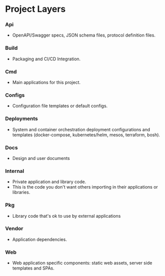# Project Layers

### Api
- OpenAPI/Swagger specs, JSON schema files, protocol definition files.

### Build
- Packaging and CI/CD Integration.

### Cmd
- Main applications for this project.

### Configs
- Configuration file templates or default configs.

### Deployments
- System and container orchestration deployment configurations and templates (docker-compose, kubernetes/helm, mesos, terraform, bosh).

### Docs
- Design and user documents

### Internal
- Private application and library code. 
- This is the code you don't want others importing in their applications or libraries.

### Pkg
- Library code that's ok to use by external applications

### Vendor
- Application dependencies.

### Web
- Web application specific components: static web assets, server side templates and SPAs.


